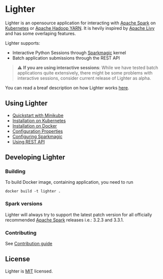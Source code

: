 # Lighter

Lighter is an opensource application for interacting with [Apache Spark](https://spark.apache.org/) on [Kubernetes](https://kubernetes.io/) or [Apache Hadoop YARN](https://hadoop.apache.org/docs/current/hadoop-yarn/hadoop-yarn-site/YARN.html). It is hevily inspired by [Apache Livy](https://livy.incubator.apache.org/) and has some overlaping features.

Lighter supports:
- Interactive Python Sessions through [Sparkmagic](https://github.com/jupyter-incubator/sparkmagic) kernel
- Batch application submissions through the REST API

> :warning: **If you are using interactive sessions**: While we have tested batch applications quite extensively, there might be some problems with interactive sessions, consider current release of Lighter as alpha.

You can read a breaf description on how Lighter works [here](./docs/architecture.md).

## Using Lighter
- [Quickstart with Minikube](./quickstart/README.md)
- [Installation on Kubernetes](./docs/kubernetes.md)
- [Installation on Docker](./docs/docker.md)
- [Configuration Properties](./docs/configuration.md)
- [Configuring Sparkmagic](./docs/sparkmagic.md)
- [Using REST API](./docs/rest.md)

## Developing Lighter

### Building

To build Docker image, containing application, you need to run

```
docker build -t lighter .
```

### Spark versions

Lighter will always try to support the latest patch version for all officially recommended [Apache Spark](https://spark.apache.org/) releases i.e.: 3.2.3 and 3.3.1.

### Contributing

See [Contribution guide](./docs/CONTRIBUTING.md)

## License

Lighter is [MIT](./LICENSE.txt) licensed.
